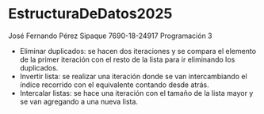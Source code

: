 # EstructuraDeDatos2025
José Fernando Pérez Sipaque
7690-18-24917
Programación 3

- Eliminar duplicados: se hacen dos iteraciones y se compara el elemento de la primer iteración con el resto de la lista para ir eliminando los duplicados.
- Invertir lista: se realizar una iteración donde se van intercambiando el índice recorrido con el equivalente contando desde atrás.
- Intercalar listas: se hace una iteración con el tamaño de la lista mayor y se van agregando a una nueva lista.
